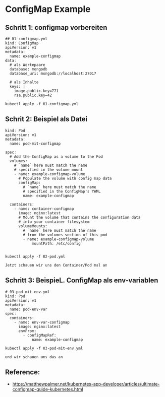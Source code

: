 # ConfigMap Example 

## Schritt 1: configmap vorbereiten 
```
## 01-configmap.yml
kind: ConfigMap 
apiVersion: v1 
metadata:
  name: example-configmap 
data:
  # als Wertepaare
  database: mongodb
  database_uri: mongodb://localhost:27017
  
  # als Inhalte 
  keys: | 
    image.public.key=771 
    rsa.public.key=42
```

```
kubectl apply -f 01-configmap.yml 
```

## Schrit 2: Beispiel als Datei 
```
kind: Pod 
apiVersion: v1 
metadata:
  name: pod-mit-configmap 

spec:
  # Add the ConfigMap as a volume to the Pod
  volumes:
    # `name` here must match the name
    # specified in the volume mount
    - name: example-configmap-volume
      # Populate the volume with config map data
      configMap:
        # `name` here must match the name 
        # specified in the ConfigMap's YAML 
        name: example-configmap

  containers:
    - name: container-configmap
      image: nginx:latest
      # Mount the volume that contains the configuration data 
      # into your container filesystem
      volumeMounts:
        # `name` here must match the name
        # from the volumes section of this pod
        - name: example-configmap-volume
            mountPath: /etc/config`


```

```
kubectl apply -f 02-pod.yml 
```

```
Jetzt schauen wir uns den Container/Pod mal an
```

## Schritt 3: BeispieL. ConfigMap als env-variablen 

```
# 03-pod-mit-env.yml 
kind: Pod 
apiVersion: v1 
metadata:
  name: pod-env-var 
spec:
  containers:
    - name: env-var-configmap
      image: nginx:latest 
      envFrom:
        - configMapRef:
            name: example-configmap

```

```
kubectl apply -f 03-pod-mit-env.yml
```

```
und wir schauen uns das an 
```


## Reference: 

 * https://matthewpalmer.net/kubernetes-app-developer/articles/ultimate-configmap-guide-kubernetes.html
